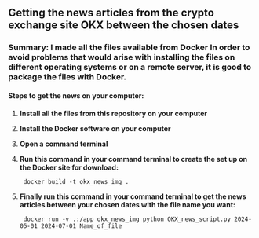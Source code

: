 ## Getting the news articles from the crypto exchange site OKX between the chosen dates

### Summary: I made all the files available from Docker In order to avoid problems that would arise with installing the files on different operating systems or on a remote server, it is good to package the files with Docker.

#### Steps to get the news on your computer:

1. **Install all the files from this repository on your computer**

2. **Install the Docker software on your computer**

3. **Open a command terminal**

4. **Run this command in your command terminal to create the set up on the Docker site for download:**

        docker build -t okx_news_img .

5. **Finally run this command in your command terminal to get the news articles between your chosen dates with the file name you want:**

        docker run -v .:/app okx_news_img python OKX_news_script.py 2024-05-01 2024-07-01 Name_of_file
